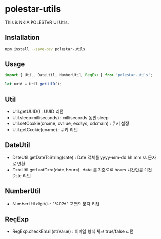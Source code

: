 # polestar-utils

This is NKIA POLESTAR UI Utils.

## Installation

```sh
npm install --save-dev polestar-utils
```

## Usage

```js
import { Util, DateUtil, NumberUtil, RegExp } from 'polestar-utils';

let uuid = Util.getUUID();
```

## Util

* Util.getUUID() : UUID 리턴
* Util.sleep(milliseconds) : milliseconds 동안 sleep
* Util.setCookie(cname, cvalue, exdays, cdomain) : 쿠키 설정
* Util.getCookie(cname) : 쿠키 리턴

## DateUtil

* DateUtil.getDateToString(date) : Date 객체를 yyyy-mm-dd hh:mm:ss 문자로 변환
* DateUtil.getLastDate(date, hours) : date 를 기준으로 hours 시간만큼 이전 Date 리턴

## NumberUtil

* NumberUtil.digit(i) : "%02d" 포맷의 문자 리턴

## RegExp

* RegExp.checkEmail(strValue) : 이메일 형식 체크 true/false 리턴